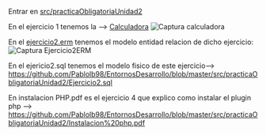 Entrar en <a href="https://github.com/Pablolb98/EntornosDesarrollo/tree/master/src/practicaObligatoriaUnidad2">src/practicaObligatoriaUnidad2</a> 

En el ejercicio 1 tenemos la --> <a href="https://github.com/Pablolb98/EntornosDesarrollo/blob/master/src/practicaObligatoriaUnidad2/Ejercicio1.java">Calculadora</a>
![Captura calculadora](https://user-images.githubusercontent.com/72375933/114712355-4b2a8180-9d30-11eb-836b-673f7f8ce258.png)

En el <a href="https://github.com/Pablolb98/EntornosDesarrollo/blob/master/src/practicaObligatoriaUnidad2/Ejercicio2.erm">ejercicio2.erm</a> tenemos el modelo entidad relacion de dicho ejercicio: 
![Captura Ejercicio2ERM](https://user-images.githubusercontent.com/72375933/114712605-8fb61d00-9d30-11eb-8527-dca8d695d531.png)


En el ejericio2.sql tenemos el modelo fisico de este ejercicio--> https://github.com/Pablolb98/EntornosDesarrollo/blob/master/src/practicaObligatoriaUnidad2/Ejercicio2.sql 


En instalacion PHP.pdf es el ejercicio 4 que explico como instalar el plugin php --> https://github.com/Pablolb98/EntornosDesarrollo/blob/master/src/practicaObligatoriaUnidad2/Instalacion%20php.pdf
